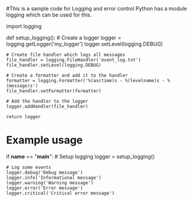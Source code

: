 #This is a sample code for Logging and error control Python has a module logging which can be used for this. 

import logging

def setup_logging():
    # Create a logger
    logger = logging.getLogger('my_logger')
    logger.setLevel(logging.DEBUG)

    # Create file handler which logs all messages
    file_handler = logging.FileHandler('event_log.txt')
    file_handler.setLevel(logging.DEBUG)

    # Create a formatter and add it to the handler
    formatter = logging.Formatter('%(asctime)s - %(levelname)s - %(message)s')
    file_handler.setFormatter(formatter)

    # Add the handler to the logger
    logger.addHandler(file_handler)

    return logger

# Example usage
if __name__ == "__main__":
    # Setup logging
    logger = setup_logging()

    # Log some events
    logger.debug('Debug message')
    logger.info('Informational message')
    logger.warning('Warning message')
    logger.error('Error message')
    logger.critical('Critical error message')
